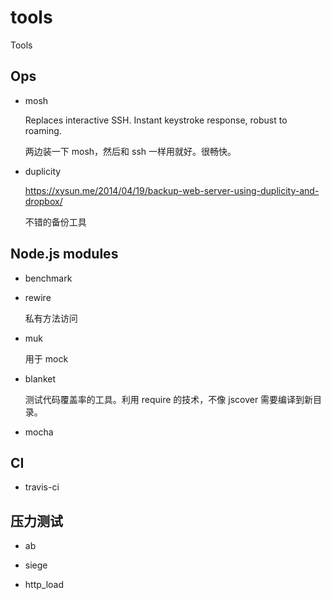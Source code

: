 # tools

Tools

## Ops

- mosh

    Replaces interactive SSH. Instant keystroke response, robust to roaming.

    两边装一下 mosh，然后和 ssh 一样用就好。很畅快。


- duplicity

    https://xysun.me/2014/04/19/backup-web-server-using-duplicity-and-dropbox/

    不错的备份工具

## Node.js modules

- benchmark

- rewire

    私有方法访问

- muk

    用于 mock

- blanket

    测试代码覆盖率的工具。利用 require 的技术，不像 jscover 需要编译到新目录。

- mocha

## CI

- travis-ci

## 压力测试

- ab

- siege

- http_load

